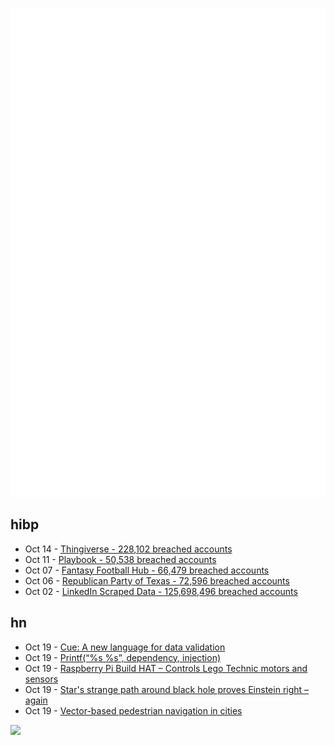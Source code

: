 ![Metrics](https://raw.githubusercontent.com/phixion/phixion/master/metrics.svg)

## hibp

<!--
for https://github.com/phixion/phixion/blob/main/.github/workflows/feeds.yml
-->
<!--START_SECTION:haveibeenpwnd-->
- Oct 14 - [Thingiverse - 228,102 breached accounts](https://haveibeenpwned.com/PwnedWebsites#Thingiverse)
- Oct 11 - [Playbook - 50,538 breached accounts](https://haveibeenpwned.com/PwnedWebsites#Playbook)
- Oct 07 - [Fantasy Football Hub - 66,479 breached accounts](https://haveibeenpwned.com/PwnedWebsites#FantasyFootballHub)
- Oct 06 - [Republican Party of Texas - 72,596 breached accounts](https://haveibeenpwned.com/PwnedWebsites#RepublicanPartyOfTexas)
- Oct 02 - [LinkedIn Scraped Data - 125,698,496 breached accounts](https://haveibeenpwned.com/PwnedWebsites#LinkedInScrape)
<!--END_SECTION:haveibeenpwnd-->

## hn

<!--
for https://github.com/phixion/phixion/blob/main/.github/workflows/feeds.yml
-->
<!--START_SECTION:hn-->
- Oct 19 - [Cue: A new language for data validation](https://cuelang.org/)
- Oct 19 - [Printf(“%s %s”, dependency, injection)](https://www.fredrikholmqvist.com/posts/print-dependency-injection/)
- Oct 19 - [Raspberry Pi Build HAT – Controls Lego Technic motors and sensors](https://www.raspberrypi.com/news/raspberry-pi-build-hat-lego-education/)
- Oct 19 - [Star's strange path around black hole proves Einstein right – again](https://www.science.org/content/article/star-s-strange-path-around-black-hole-proves-einstein-right-again)
- Oct 19 - [Vector-based pedestrian navigation in cities](https://www.nature.com/articles/s43588-021-00130-y)
<!--END_SECTION:hn-->

<!--
for https://yhype.me
-->
![](https://hit.yhype.me/github/profile?user_id=13013670)
